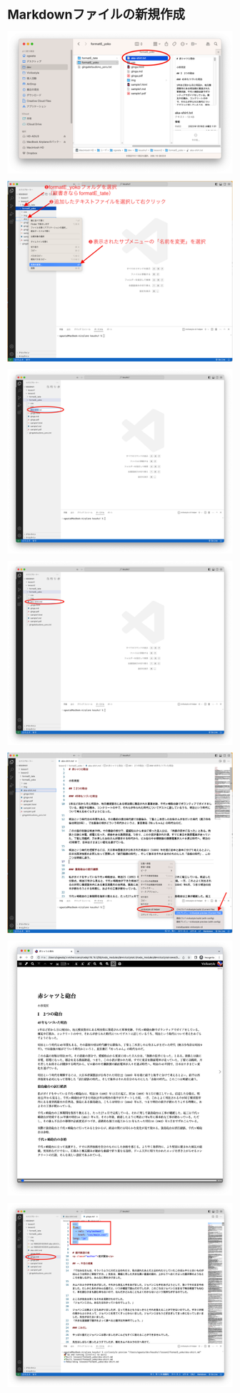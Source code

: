 # Markdownファイルの新規作成

![](/images/3-create-your-book-in-vivliostyle-1/2-create-a-new-markdown-file/3-2-1.png)

![](/images/3-create-your-book-in-vivliostyle-1/2-create-a-new-markdown-file/3-2-2.png)

![](/images/3-create-your-book-in-vivliostyle-1/2-create-a-new-markdown-file/3-2-3.png)

![](/images/3-create-your-book-in-vivliostyle-1/2-create-a-new-markdown-file/3-2-4.png)

![](/images/3-create-your-book-in-vivliostyle-1/2-create-a-new-markdown-file/3-2-5.png)

![](/images/3-create-your-book-in-vivliostyle-1/2-create-a-new-markdown-file/3-2-6.png)

![](/images/3-create-your-book-in-vivliostyle-1/2-create-a-new-markdown-file/3-2-7.png)
